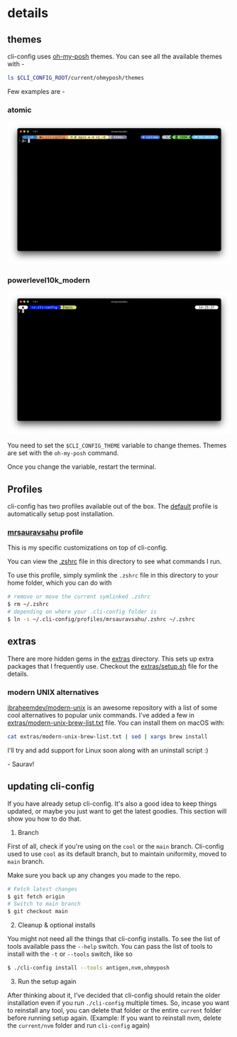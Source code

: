 # details

## themes

cli-config uses [oh-my-posh](https://github.com/JanDeDobbeleer/oh-my-posh) themes. You can see all the available themes with -

```zsh
ls $CLI_CONFIG_ROOT/current/ohmyposh/themes
```

Few examples are - 

### atomic
![atomic theme](assets/atomic.png)
### powerlevel10k_modern
![powerlevel10k_modern theme](assets/powerlevel10k_modern.png)


You need to set the `$CLI_CONFIG_THEME` variable to change themes. Themes are set with the `oh-my-posh` command.

Once you change the variable, restart the terminal.
## Profiles 

cli-config has two profiles available out of the box. The [default](profiles/default) profile is automatically setup post installation.

### [mrsauravsahu](profiles/mrsauravsahu) profile

This is my specific customizations on top of cli-config. 

You can view the [.zshrc](./profiles/mrsauravsahu/.zshrc) file in this directory to see what commands I run.

To use this profile, simply symlink the `.zshrc` file in this directory to your home folder, which you can do with

```bash
# remove or move the current symlinked .zshrc
$ rm ~/.zshrc 
# depending on where your .cli-config folder is
$ ln -s ~/.cli-config/profiles/mrsauravsahu/.zshrc ~/.zshrc
```

## extras

There are more hidden gems in the [extras](extras) directory. This sets up extra packages that I frequently use. Checkout the [extras/setup.sh](extras/setup.sh) file for the details.

### modern UNIX alternatives

[ibraheemdev/modern-unix](https://github.com/ibraheemdev/modern-unix) is an awesome repository with a list of some cool alternatives to popular unix commands. I've added a few in [extras/modern-unix-brew-list.txt](extras/modern-unix-brew-list.txt) file. You can install them on macOS with:
```bash
cat extras/modern-unix-brew-list.txt | sed | xargs brew install
``` 
I'll try and add support for Linux soon along with an uninstall script :)

\- Saurav!

## updating cli-config

If you have already setup cli-config. It's also a good idea to keep things updated, or maybe you just want to get the latest goodies. This section will show you how to do that.

1. Branch

First of all, check if you're using on the `cool` or the `main` branch. Cli-config used to use `cool` as its default branch, but to maintain uniformity, moved to `main` branch. 

Make sure you back up any changes you made to the repo.

```bash
# Fetch latest changes
$ git fetch origin
# Switch to main branch
$ git checkout main
```

2. Cleanup & optional installs

You might not need all the things that cli-config installs. To see the list of tools available pass the `--help` switch.
You can pass the list of tools to install with the `-t` or `--tools` switch, like so
```bash
$ ./cli-config install --tools antigen,nvm,ohmyposh
```

3. Run the setup again

After thinking about it, I've decided that cli-config should retain the older installation even if you run `./cli-config` multiple times. So, incase you want to reinstall any tool, you can delete that folder or the entire `current` folder before running setup again. (Example: If you want to reinstall nvm, delete the `current/nvm` folder and run `cli-config` again)

